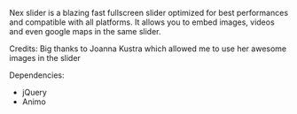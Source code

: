 Nex slider is a blazing fast fullscreen slider optimized for best performances and compatible with all platforms. It allows you to embed images, videos and even google maps in the same slider.

Credits:
Big thanks to Joanna Kustra which allowed me to use her awesome images in the slider

Dependencies:
- jQuery
- Animo
